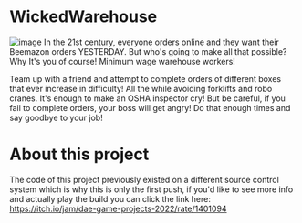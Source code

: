 # WickedWarehouse
![image](https://user-images.githubusercontent.com/40210931/203132646-8fc18555-0caf-49df-9cbb-8b7b15be88eb.png)
In the 21st century, everyone orders online and they want their Beemazon orders YESTERDAY. But who's going to make all that possible?
Why It's you of course! Minimum wage warehouse workers!

Team up with a friend and attempt to complete orders of different boxes that ever increase in difficulty! All the while avoiding forklifts and robo cranes. It's enough to make an OSHA inspector cry!
But be careful, if you fail to complete orders, your boss will get angry! Do that enough times and say goodbye to your job!

# About this project



The code of this project previously existed on a different source control system which is why this is only the first push, if you'd like to see more info and actually play the build you can click the link here: https://itch.io/jam/dae-game-projects-2022/rate/1401094

